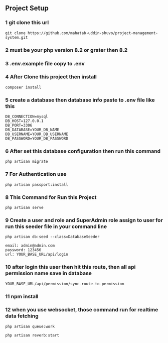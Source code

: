 ## Project Setup
### 1 git clone this url
    git clone https://github.com/mahatab-uddin-shuvo/project-management-system.git
### 2 must be your php version 8.2 or grater then 8.2
### 3 .env.example file copy to .env 
### 4 After Clone this project then install 
    composer install
### 5 create a database then database info paste to .env file like this 
    DB_CONNECTION=mysql
    DB_HOST=127.0.0.1
    DB_PORT=3306
    DB_DATABASE=YOUR_DB_NAME
    DB_USERNAME=YOUR_DB_USERNAME
    DB_PASSWORD=YOUR_DB_PASSWORD
    
### 6 After set this database configuration then run this command
    php artisan migrate
    
### 7 For Authentication use
    php artisan passport:install

### 8 This Command for Run this Project
    php artisan serve
    
### 9 Create a user and role and SuperAdmin role assign to user for run this seeder file in your command line
    php artisan db:seed --class=DatabaseSeeder 
    
    email: admin@admin.com
    password: 123456
    url: YOUR_BASE_URL/api/login
    
### 10 after login this user then hit this route, then all api permission name save in database
    YOUR_BASE_URL/api/permission/sync-route-to-permission 

### 11 npm install 
    
### 12 when you use websocket, those command run for realtime data fetching  
    php artisan queue:work
    
    php artisan reverb:start
    

    



